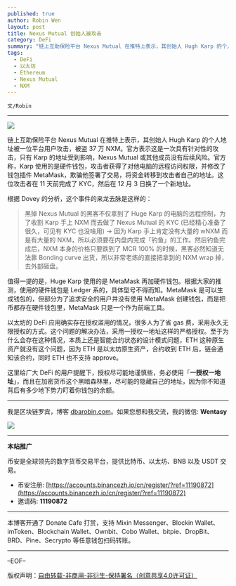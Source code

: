 ```yaml
---
published: true
author: Robin Wen
layout: post
title: Nexus Mutual 创始人被攻击
category: DeFi
summary: "链上互助保险平台 Nexus Mutual 在推特上表示，其创始人 Hugh Karp 的个人地址被一位平台用户攻击，被盗 37 万 NXM。官方表示这是一次具有针对性的攻击，只有 Karp 的地址受到影响，Nexus Mutual 或其他成员没有后续风险。官方称，Karp 使用的是硬件钱包，攻击者获得了对他电脑的远程访问权限，并修改了钱包插件 MetaMask，欺骗他签署了交易，将资金转移到攻击者自己的地址。这位攻击者在 11 天前完成了 KYC，然后在 12 月 3 日换了一个新地址。这里给广大 DeFi 的用户提醒下，授权尽可能地谨慎些，务必使用「一授权一地址」，而且在加密货币这个黑暗森林里，尽可能的隐藏自己的地址，因为你不知道背后有多少地下势力盯着你钱包的余额。"
tags:
  - DeFi
  - 以太坊
  - Ethereum
  - Nexus Mutual
  - NXM
---
```


`文/Robin`

***

![](https://cdn.dbarobin.com/ql4g38f.png)

链上互助保险平台 Nexus Mutual 在推特上表示，其创始人 Hugh Karp 的个人地址被一位平台用户攻击，被盗 37 万 NXM。官方表示这是一次具有针对性的攻击，只有 Karp 的地址受到影响，Nexus Mutual 或其他成员没有后续风险。官方称，Karp 使用的是硬件钱包，攻击者获得了对他电脑的远程访问权限，并修改了钱包插件 MetaMask，欺骗他签署了交易，将资金转移到攻击者自己的地址。这位攻击者在 11 天前完成了 KYC，然后在 12 月 3 日换了一个新地址。

根据 Dovey 的分析，这个事件的来龙去脉是这样的：

> 黑掉 Nexus Mutual 的黑客不仅拿到了 Huge Karp 的电脑的远程控制，为了收割 Karp 手上 NXM 而去做了 Nexus Mutual 的 KYC (已经精心准备了很久，可见有 KYC 也没啥用) -> 因为 Karp 手上肯定没有大量的 wNXM 而是有大量的 NXM，所以必须要在内盘内完成「钓鱼」的工作。然后钓鱼完成后，NXM 本身的价格只要跌到了 MCR 100% 的时候，黑客必然知道无法靠 Bonding curve 出货，所以非常老练的直接把拿到的 NXM wrap 掉，去外部砸盘。

值得一提的是，Huge Karp 使用的是 MetaMask 再加硬件钱包。根据大家的推测，使用的硬件钱包是 Ledger 系的，具体型号不得而知。MetaMask 是可以生成钱包的，但部分为了追求安全的用户并没有使用 MetaMask 创建钱包，而是把币都存在硬件钱包里，MetaMask 只是一个作为前端工具。

以太坊的 DeFi 应用确实存在授权滥用的情况，很多人为了省 gas 费，采用永久无限授权的方式。这个问题的解决办法，采用一授权一地址这样的严格授权。至于为什么会存在这种情况，本质上还是智能合约状态的设计模式问题，ETH 这种原生资产就没有这个问题，因为 ETH 是以太坊原生资产，合约收到 ETH 后，链会通知该合约，同时 ETH 也不支持 approve。

这里给广大 DeFi 的用户提醒下，授权尽可能地谨慎些，务必使用「**一授权一地址**」，而且在加密货币这个黑暗森林里，尽可能的隐藏自己的地址，因为你不知道背后有多少地下势力盯着你钱包的余额。

***

我是区块链罗宾，博客 [dbarobin.com](https://dbarobin.com/)。如果您想和我交流，我的微信: **Wentasy**

![](https://cdn.dbarobin.com/v4yywe2.png)

***

**本站推广**

币安是全球领先的数字货币交易平台，提供比特币、以太坊、BNB 以及 USDT 交易。

* 币安注册: [https://accounts.binancezh.io/cn/register/?ref=11190872](https://accounts.binancezh.io/cn/register/?ref=11190872)
* 邀请码: **11190872**

***

本博客开通了 Donate Cafe 打赏，支持 Mixin Messenger、Blockin Wallet、imToken、Blockchain Wallet、Ownbit、Cobo Wallet、bitpie、DropBit、BRD、Pine、Secrypto 等任意钱包扫码转账。

<center>
    <div class="--donate-button"
         data-button-id="f8b9df0d-af9a-460d-8258-d3f435445075"
    ></div>
</center>

***

–EOF–

版权声明：[自由转载-非商用-非衍生-保持署名（创意共享4.0许可证）](http://creativecommons.org/licenses/by-nc-nd/4.0/deed.zh)